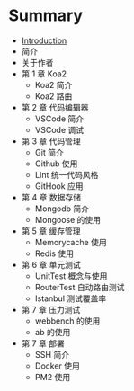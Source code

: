 # Summary

* [Introduction](README.md)
* 简介
* 关于作者
* 第 1 章  Koa2
   * Koa2  简介
   * Koa2  路由
* 第 2 章  代码编辑器
   * VSCode 简介
   * VSCode  调试
* 第 3 章  代码管理
   * Git  简介
   * Github  使用
   * Lint  统一代码风格
   * GitHook 应用
* 第 4 章  数据存储
   * Mongodb  简介
   * Mongoose 的使用
* 第 5 章  缓存管理
   * Memorycache  使用
   * Redis  使用
* 第 6 章  单元测试
   * UnitTest  概念与使用
   * RouterTest  自动路由测试
   * Istanbul 测试覆盖率
* 第 7 章  压力测试
   * webbench  的使用
   * ab  的使用
* 第 7 章  部署
   * SSH  简介
   * Docker  使用
   * PM2  使用

